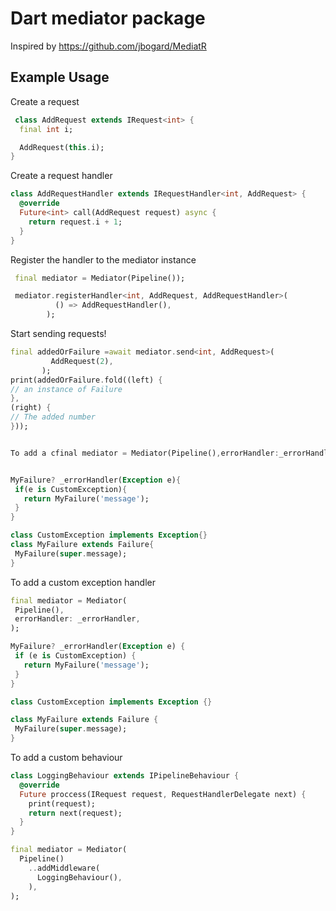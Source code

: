 # Dart mediator package

Inspired by https://github.com/jbogard/MediatR


## Example Usage


Create a request 
```dart
 class AddRequest extends IRequest<int> {
  final int i;

  AddRequest(this.i);
}
```
Create a request handler 
```dart
class AddRequestHandler extends IRequestHandler<int, AddRequest> {
  @override
  Future<int> call(AddRequest request) async {
    return request.i + 1;
  }
}
```
Register the handler to the mediator instance
```dart
 final mediator = Mediator(Pipeline());

 mediator.registerHandler<int, AddRequest, AddRequestHandler>(
          () => AddRequestHandler(),
        );
 ```
 
 Start sending requests!
 ```dart
 final addedOrFailure =await mediator.send<int, AddRequest>(
          AddRequest(2),
        );
print(addedOrFailure.fold((left) {
// an instance of Failure
},
(right) {
// The added number
}));


To add a cfinal mediator = Mediator(Pipeline(),errorHandler:_errorHandler );


MyFailure? _errorHandler(Exception e){
  if(e is CustomException){
    return MyFailure('message');
  }
}

class CustomException implements Exception{}
class MyFailure extends Failure{
  MyFailure(super.message);
}
```
 
  
 To add a custom exception handler
 
 ```dart
final mediator = Mediator(
  Pipeline(),
  errorHandler: _errorHandler,
);

MyFailure? _errorHandler(Exception e) {
  if (e is CustomException) {
    return MyFailure('message');
  }
}

class CustomException implements Exception {}

class MyFailure extends Failure {
  MyFailure(super.message);
}
```

To add a custom behaviour
```dart
class LoggingBehaviour extends IPipelineBehaviour {
  @override
  Future proccess(IRequest request, RequestHandlerDelegate next) {
    print(request);
    return next(request);
  }
}

final mediator = Mediator(
  Pipeline()
    ..addMiddleware(
      LoggingBehaviour(),
    ),
);
```

